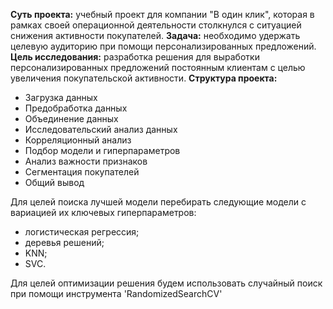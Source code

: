 **Суть проекта:** учебный  проект для компании "В один клик", которая в рамках своей операционной деятельности столкнулся с ситуацией снижения активности покупателей.
**Задача:** необходимо удержать целевую аудиторию при помощи персонализированных предложений.
**Цель исследования:** разработка решения для выработки персонализированных предложений постоянным клиентам с целью увеличения покупательской активности.
**Структура проекта:**
 * Загрузка данных
 * Предобработка данных
 * Объединение данных
 * Исследовательский анализ данных
 * Корреляционный анализ
 * Подбор модели и гиперпараметров
 * Анализ важности признаков
 * Сегментация покупателей
 * Общий вывод

Для целей поиска лучшей модели перебирать следующие модели с вариацией их ключевых гиперпараметров:
 * логистическая регрессия;
 * деревья решений;
 * KNN;
 * SVC.
 
Для целей оптимизации решения будем использовать случайный поиск при помощи инструмента 'RandomizedSearchCV'
